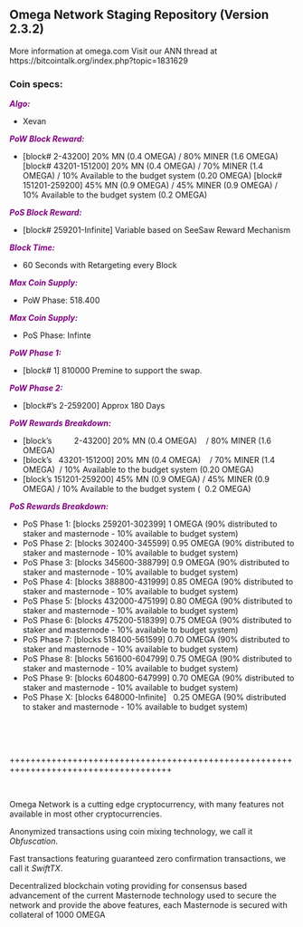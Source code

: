 <h2><strong>Omega Network Staging Repository (Version 2.3.2)</strong></h2>
<p>More information at omega.com Visit our ANN thread at https://bitcointalk.org/index.php?topic=1831629</p>
<h3><strong>Coin specs:</strong></h3>
<p><strong><span style="color: #800080;"><em>Algo:</em></span></strong></p>
<ul>
<li>Xevan</li>
</ul>
<p><strong><span style="color: #800080;"><em>PoW Block Reward:</em></span></strong></p>
<ul>
<li>[block# 2-43200] 20% MN (0.4 OMEGA) / 80% MINER (1.6 OMEGA) [block# 43201-151200] 20% MN (0.4 OMEGA) / 70% MINER (1.4 OMEGA) / 10% Available to the budget system (0.20 OMEGA) [block# 151201-259200] 45% MN (0.9 OMEGA) / 45% MINER (0.9 OMEGA) / 10% Available to the budget system (0.2 OMEGA)</li>
</ul>
<p><strong><span style="color: #800080;"><em>PoS Block Reward:</em></span></strong></p>
<ul>
<li>[block# 259201-Infinite] Variable based on SeeSaw Reward Mechanism</li>
</ul>
<p><strong><span style="color: #800080;"><em>Block Time:</em></span></strong></p>
<ul>
<li>60 Seconds with Retargeting every Block</li>
</ul>
<p><strong><span style="color: #800080;"><em>Max Coin Supply:</em></span></strong></p>
<ul>
<li>PoW Phase: 518.400</li>
</ul>
<p><strong><span style="color: #800080;"><em>Max Coin Supply:</em></span></strong></p>
<ul>
<li>PoS Phase: Infinte</li>
</ul>
<p><strong><span style="color: #800080;"><em>PoW Phase 1:</em></span></strong></p>
<ul>
<li>[block# 1] 810000 Premine to support the swap.</li>
</ul>
<p><strong><span style="color: #800080;"><em>PoW Phase 2:</em></span></strong></p>
<ul>
<li>[block#&rsquo;s 2-259200] Approx 180 Days</li>
</ul>
<p><strong><span style="color: #800080;"><em>PoW Rewards Breakdown:</em></span></strong></p>
<ul>
<li>[block&rsquo;s &nbsp; &nbsp; &nbsp; &nbsp; &nbsp;2-43200] 20% MN (0.4 OMEGA) &nbsp; &nbsp;/ 80% MINER (1.6 OMEGA)</li>
<li>[block&rsquo;s &nbsp; 43201-151200] 20% MN (0.4 OMEGA) &nbsp; &nbsp;/ 70% MINER (1.4 OMEGA) &nbsp;/ 10% Available to the budget system (0.20 OMEGA)</li>
<li>[block&rsquo;s 151201-259200] 45% MN (0.9 OMEGA) / 45% MINER (0.9 OMEGA) / 10% Available to the budget system ( &nbsp;0.2 OMEGA)</li>
</ul>
<p><strong><span style="color: #800080;"><em>PoS Rewards Breakdown:</em></span></strong></p>
<ul>
<li>PoS Phase 1: [blocks 259201-302399] 1 OMEGA (90% distributed to staker and masternode - 10% available to budget system)</li>
<li>PoS Phase 2: [blocks 302400-345599] 0.95 OMEGA (90% distributed to staker and masternode - 10% available to budget system)</li>
<li>PoS Phase 3: [blocks 345600-388799] 0.9 OMEGA (90% distributed to staker and masternode - 10% available to budget system)</li>
<li>PoS Phase 4: [blocks 388800-431999] 0.85 OMEGA (90% distributed to staker and masternode - 10% available to budget system)</li>
<li>PoS Phase 5: [blocks 432000-475199] 0.80 OMEGA (90% distributed to staker and masternode - 10% available to budget system)</li>
<li>PoS Phase 6: [blocks 475200-518399] 0.75 OMEGA (90% distributed to staker and masternode - 10% available to budget system)</li>
<li>PoS Phase 7: [blocks 518400-561599] 0.70 OMEGA (90% distributed to staker and masternode - 10% available to budget system)</li>
<li>PoS Phase 8: [blocks 561600-604799] 0.75 OMEGA (90% distributed to staker and masternode - 10% available to budget system)</li>
<li>PoS Phase 9: [blocks 604800-647999] 0.70 OMEGA (90% distributed to staker and masternode - 10% available to budget system)</li>
<li>PoS Phase X: [blocks 648000-Infinite] &nbsp; 0.25 OMEGA (90% distributed to staker and masternode - 10% available to budget system)</li>
</ul>
<br/>
<p>&nbsp;</p>
<p>+++++++++++++++++++++++++++++++++++++++++++++++++++++++++++++++++++++++++++++++++++++</p>
<p>&nbsp;</p>
<p>Omega Network is a cutting edge cryptocurrency, with many features not available in most other cryptocurrencies.</p>
<p>Anonymized transactions using coin mixing technology, we call it <em>Obfuscation</em>.</p>
<p>Fast transactions featuring guaranteed zero confirmation transactions, we call it <em>SwiftTX</em>.</p>
<p>Decentralized blockchain voting providing for consensus based advancement of the current Masternode technology used to secure the network and provide the above features, each Masternode is secured with collateral of 1000 OMEGA</p>